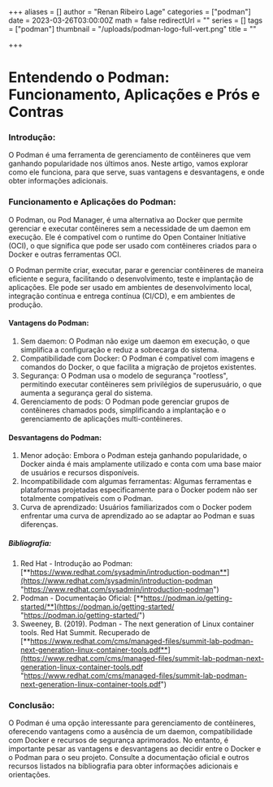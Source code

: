 
+++
aliases = []
author = "Renan Ribeiro Lage"
categories = ["podman"]
date = 2023-03-26T03:00:00Z
math = false
redirectUrl = ""
series = []
tags = ["podman"]
thumbnail = "/uploads/podman-logo-full-vert.png"
title = ""

+++
# Entendendo o Podman: Funcionamento, Aplicações e Prós e Contras

### Introdução:

O Podman é uma ferramenta de gerenciamento de contêineres que vem ganhando popularidade nos últimos anos. Neste artigo, vamos explorar como ele funciona, para que serve, suas vantagens e desvantagens, e onde obter informações adicionais.

### Funcionamento e Aplicações do Podman:

O Podman, ou Pod Manager, é uma alternativa ao Docker que permite gerenciar e executar contêineres sem a necessidade de um daemon em execução. Ele é compatível com o runtime do Open Container Initiative (OCI), o que significa que pode ser usado com contêineres criados para o Docker e outras ferramentas OCI.

O Podman permite criar, executar, parar e gerenciar contêineres de maneira eficiente e segura, facilitando o desenvolvimento, teste e implantação de aplicações. Ele pode ser usado em ambientes de desenvolvimento local, integração contínua e entrega contínua (CI/CD), e em ambientes de produção.

#### Vantagens do Podman:

1. Sem daemon: O Podman não exige um daemon em execução, o que simplifica a configuração e reduz a sobrecarga do sistema.
2. Compatibilidade com Docker: O Podman é compatível com imagens e comandos do Docker, o que facilita a migração de projetos existentes.
3. Segurança: O Podman usa o modelo de segurança "rootless", permitindo executar contêineres sem privilégios de superusuário, o que aumenta a segurança geral do sistema.
4. Gerenciamento de pods: O Podman pode gerenciar grupos de contêineres chamados pods, simplificando a implantação e o gerenciamento de aplicações multi-contêineres.

#### Desvantagens do Podman:

1. Menor adoção: Embora o Podman esteja ganhando popularidade, o Docker ainda é mais amplamente utilizado e conta com uma base maior de usuários e recursos disponíveis.
2. Incompatibilidade com algumas ferramentas: Algumas ferramentas e plataformas projetadas especificamente para o Docker podem não ser totalmente compatíveis com o Podman.
3. Curva de aprendizado: Usuários familiarizados com o Docker podem enfrentar uma curva de aprendizado ao se adaptar ao Podman e suas diferenças.

##### Bibliografia:

1. Red Hat - Introdução ao Podman: [**https://www.redhat.com/sysadmin/introduction-podman**](https://www.redhat.com/sysadmin/introduction-podman "https://www.redhat.com/sysadmin/introduction-podman")
2. Podman - Documentação Oficial: [**https://podman.io/getting-started/**](https://podman.io/getting-started/ "https://podman.io/getting-started/")
3. Sweeney, B. (2019). Podman - The next generation of Linux container tools. Red Hat Summit. Recuperado de [**https://www.redhat.com/cms/managed-files/summit-lab-podman-next-generation-linux-container-tools.pdf**](https://www.redhat.com/cms/managed-files/summit-lab-podman-next-generation-linux-container-tools.pdf "https://www.redhat.com/cms/managed-files/summit-lab-podman-next-generation-linux-container-tools.pdf")

### Conclusão:

O Podman é uma opção interessante para gerenciamento de contêineres, oferecendo vantagens como a ausência de um daemon, compatibilidade com Docker e recursos de segurança aprimorados. No entanto, é importante pesar as vantagens e desvantagens ao decidir entre o Docker e o Podman para o seu projeto. Consulte a documentação oficial e outros recursos listados na bibliografia para obter informações adicionais e orientações.
